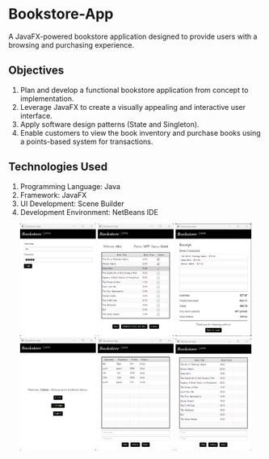 # Bookstore-App
A JavaFX-powered bookstore application designed to provide users with a browsing and purchasing experience.

## Objectives
1. Plan and develop a functional bookstore application from concept to implementation.
2. Leverage JavaFX to create a visually appealing and interactive user interface.
3. Apply software design patterns (State and Singleton).
4. Enable customers to view the book inventory and purchase books using a points-based system for transactions.

## Technologies Used
1. Programming Language: Java
2. Framework: JavaFX
3. UI Development: Scene Builder
4. Development Environment: NetBeans IDE

<div align="center">
  <img src="./Image1.png" width="150"/>
  <img src="./Image2.png" width="150"/>
  <img src="./Image3.png" width="150"/>
  <img src="./Image4.png" width="150"/>
  <img src="./Image5.png" width="150"/>
  <img src="./Image6.png" width="150"/>
</div>
<br/>

